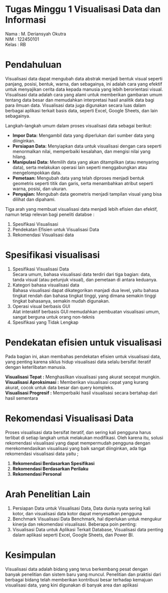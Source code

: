 # Tugas Minggu 1 Visualisasi Data dan Informasi
Nama : M. Deriansyah Okutra\
NIM : 122450101\
Kelas : RB

# Pendahuluan
Visualisasi data dapat mengubah data abstrak menjadi bentuk visual seperti panjang, posisi, bentuk, warna, dan sebagainya, ini adalah cara yang efektif untuk menyajikan cerita data kepada manusia yang lebih berorientasi visual. Visualisasi data adalah cara yang alami untuk memberikan gambaran umum tentang data besar dan memudahkan interpretasi hasil analitik data bagi para ilmuan data. Visualisasi data juga digunakan secara luas dalam berbagai aplikasi terkait basis data, seperti Excel, Google Sheets, dan lain sebagainya.

Langkah-langkah umum dalam proses visualisasi data sebagai berikut:

- **Impor Data:** Mengambil data yang diperlukan dari sumber data yang diinginkan.
- **Persiapan Data:** Menyiapkan data untuk visualisasi dengan cara seperti menormalkan nilai, memperbaiki kesalahan, dan mengisi nilai yang hilang.
- **Manipulasi Data:** Memilih data yang akan ditampilkan (atau menyaring data), serta melakukan operasi lain seperti menggabungkan atau mengelompokkan data.
- **Pemetaan:** Mengubah data yang telah diproses menjadi bentuk geometris seperti titik dan garis, serta menambahkan atribut seperti warna, posisi, dan ukuran.
- **Penyajian:** Mengubah data geometris menjadi tampilan visual yang bisa dilihat dan dipahami.

Tiga arah yang membuat visualisasi data menjadi lebih efisien dan efektif, namun tetap relevan bagi peneliti databse :
1. Spesifikasi Visualisasi
2. Pendekatan Efisien untuk Visualisasi Data
3. Rekomendasi Visualisasi data

# Spesifikasi visualisasi

1. Spesifikasi Visualisasi Data\
Secara umum, bahasa visualisasi data terdiri dari tiga bagian: data, tanda visual (atau petunjuk visual), dan pemetaan di antara keduanya.
2. Kategori bahasa visualisasi data\
Bahasa visualisasi dapat dikategorikan manjadi dua level, yaitu bahasa tingkat rendah dan bahasa tingkat tinggi, yang dimana semakin tinggi tingkat bahasanya, semakin mudah digunakan.
3. Operasi visual berbasis GUI\
Alat interaktif berbasis GUI memudahkan pembuatan visualisasi umum, sangat berguna untuk orang non-teknis
4. Spesifikasi yang Tidak Lengkap

# Pendekatan efisien untuk visualisasi
Pada bagian ini, akan membahas pendekatan efisien untuk visualisasi data, yang penting karena siklus hidup visualisasi data selalu bersifat iteratif dengan keterlibatan manusia.

**Visualisasi Tepat :** Menghasilkan visualisasi yang akurat secepat mungkin.\
**Visualisasi Aproksimasi :** Memberikan visualisasi cepat yang kurang akurat, cocok untuk data besar dan query kompleks.\
**Visualisasi Progresif :** Memperbaiki hasil visualisasi secara bertahap dari hasil sementara

# Rekomendasi Visualisasi Data

Proses visualisasi data bersifat iteratif, dan sering kali pengguna harus terlibat di setiap langkah untuk melakukan modifikasi. Oleh karena itu, solusi rekomendasi visualisasi yang dapat mempermudah pengguna dengan merekomendasikan visualisasi yang baik sangat diinginkan, ada tiga rekomendasi visualisasi data yaitu ;
1. **Rekomendasi Berdasarkan Spesifikasi** 
2. **Rekomendasi Berdasarkan Perilaku** 
3. **Rekomendasi Personal**

# Arah Penelitian Lain

1. Persiapan Data untuk Visualisasi Data, Data dunia nyata sering kali kotor, dan visualisasi data kotor dapat menyesatkan pengguna
2. Benchmark Visualisasi Data Benchmark, hal diperlukan untuk mengukur kinerja dan rekomendasi visualisasi. Beberapa poin penting:
3. Visualisasi Data untuk Aplikasi Terkait Database, Visualisasi data penting dalam aplikasi seperti Excel, Google Sheets, dan Power BI.

# Kesimpulan

Visualisasi data adalah bidang yang terus berkembang pesat dengan banyak penelitian dan sistem baru yang muncul. Penelitian dan praktisi dari berbagai bidang telah memberikan kontribusi besar terhadap kemajuan visualisasi data, yang kini digunakan di banyak area dan aplikasi
